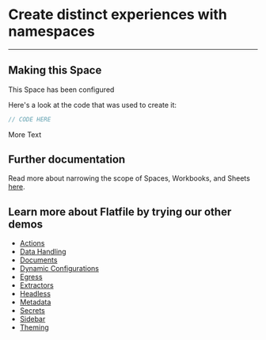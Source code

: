 # Create distinct experiences with namespaces

---

## Making this Space

This Space has been configured

Here's a look at the code that was used to create it:

```jsx
// CODE HERE
```

More Text

## Further documentation

Read more about narrowing the scope of Spaces, Workbooks, and Sheets [here](LINK).

## Learn more about Flatfile by trying our other demos

- [Actions](https://platform.flatfile.com/getting-started)
- [Data Handling](https://platform.flatfile.com/getting-started)
- [Documents](https://platform.flatfile.com/getting-started)
- [Dynamic Configurations](https://platform.flatfile.com/getting-started)
- [Egress](https://platform.flatfile.com/getting-started)
- [Extractors](https://platform.flatfile.com/getting-started)
- [Headless](https://platform.flatfile.com/getting-started)
- [Metadata](https://platform.flatfile.com/getting-started)
- [Secrets](https://platform.flatfile.com/getting-started)
- [Sidebar](https://platform.flatfile.com/getting-started)
- [Theming](https://platform.flatfile.com/getting-started)
